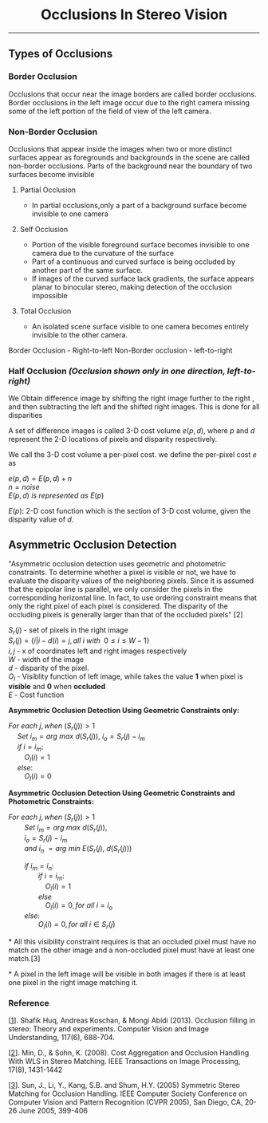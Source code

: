 # <center>Occlusions In Stereo Vision</center>
***
## Types of Occlusions 
### Border Occlusion
Occlusions that occur near the image borders are called border occlusions. Border occlusions in the left image occur due to the right camera missing some of the left portion of the field of view of the left camera.

### Non-Border Occlusion
Occlusions that appear inside the images when two or more distinct surfaces appear as foregrounds and backgrounds in the scene are called non-border occlusions. Parts of the background near the boundary of two surfaces become invisible

1) Partial Occlusion
    * In partial occlusions,only a part of a background surface become invisible to one camera

2) Self Occlusion
    * Portion of the visible foreground surface becomes invisible to one camera due to the curvature of the surface
    * Part of a continuous and curved surface is being occluded by another part of the same surface. 
    * If images of the curved surface lack gradients, the surface appears planar to binocular stereo, making detection of the occlusion impossible
3) Total Occlusion
    * An isolated scene surface visible to one camera becomes entirely invisible to the other camera.

Border Occlusion - Right-to-left 
Non-Border occlusion - left-to-right  

  
### Half Occlusion *(Occlusion shown only in one direction, left-to-right)*


We Obtain difference image by shifting the right image further to the right , and then subtracting the left
and the shifted right images. This is done for all disparities

A set of difference images is called 3-D cost volume $`e(p,d)`$,
where $p$ and $d$ represent the 2-D locations of pixels and disparity respectively.

We call the 3-D cost volume a per-pixel cost.
we define the per-pixel cost $e$ as 

  $`e(p,d) = E(p,d) + n `$  
  $`n = noise `$  
  $`E(p,d)\ is\ represented\ as\ E(p) `$

$E(p) :$  2-D cost function which is the section of 3-D cost volume, given the disparity value
of $d$.

## Asymmetric Occlusion Detection

"Asymmetric occlusion detection uses geometric and photometric constraints. To determine whether a pixel is visible or not, we have to evaluate the disparity values of the neighboring pixels. Since it is assumed that the epipolar line is parallel, we only consider the pixels in the corresponding horizontal line. In fact, to use ordering constraint means that only the right pixel of each pixel is considered. The disparity of the occluding pixels is generally larger than that of the occluded pixels" [2]

$` S_r(j) `$ - set of pixels in the right image  
$` S_r(j) = \{ i|i-d(i) = j, all\ i\ with\;\ 0 \le i \le W-1\}`$  
$`i, j`$ - x of coordinates left and right images respectively  
$W$ - width of the image  
$d$ - disparity of the pixel.  
$O_l$ - Visiblity function of left image, while takes the value __1__ when pixel is __visible__ and __0__ when __occluded__   
$E$ - Cost function  

**Asymmetric Occlusion Detection Using Geometric Constraints only:**  
  
$For\ each\ j, when \ (S_r(j))>1$  
&emsp; $Set\ i_m = arg\ max\ d(S_r(j)),\ i_o = S_r(j)-i_m$  
&emsp; $if\ i=i_m :$  
&emsp;&emsp; $O_l(i)=1$    
&emsp; $else:$  
&emsp;&emsp; $O_l(i)=0$  

**Asymmetric Occlusion Detection Using Geometric Constraints and Photometric Constraints:** 
  
$For\ each\ j, when \  (S_r(j))>1$  
&emsp;&emsp; $Set\ i_m = arg\ max\ d(S_r(j)),$  
&emsp;&emsp; $i_o = S_r(j)-i_m$  
&emsp;&emsp; $and \  i_n\ = arg\ min\ E(S_r(j),\ d(S_r(j)))$  

&emsp;&emsp; $if\ i_m=i_n :$  
&emsp;&emsp;&emsp;&emsp; $if\ i=i_m:$  
&emsp;&emsp;&emsp;&emsp;&emsp; $O_l(i)=1$  
&emsp;&emsp;&emsp;&emsp; $else$  
&emsp;&emsp;&emsp;&emsp;&emsp; $O_l(i)=0, for\ all\ i=i_o$  
&emsp;&emsp; $else:$  
&emsp;&emsp;&emsp;&emsp; $O_l(i)=0, for\ all\ i\in S_r(j)$  

\* All this visibility constraint requires is that an occluded pixel must have no
match on the other image and a non-occluded pixel must
have at least one match.[3]

\* A pixel in the left image will be visible in both images if there is at least one pixel in the right image matching it.

### Reference
[[1](https://www.sciencedirect.com/science/article/pii/S1077314213000155/pdfft?md5=06763e0bbc813b9c7021726b6b836c2a&pid=1-s2.0-S1077314213000155-main.pdf)]. Shafik Huq, Andreas Koschan, & Mongi Abidi (2013). Occlusion filling in stereo: Theory and experiments. Computer Vision and Image Understanding, 117(6), 688-704.

[[2](https://ieeexplore.ieee.org/stamp/stamp.jsp?tp=&arnumber=4544568)]. Min, D., & Sohn, K. (2008). Cost Aggregation and Occlusion Handling With WLS in Stereo Matching. IEEE Transactions on Image Processing, 17(8), 1431-1442

[[3](https://www.microsoft.com/en-us/research/wp-content/uploads/2016/02/symmetricstereo_cvpr05.pdf)]. Sun, J., Li, Y., Kang, S.B. and Shum, H.Y. (2005) Symmetric Stereo Matching for Occlusion Handling. IEEE Computer Society Conference on Computer Vision and Pattern Recognition (CVPR 2005), San Diego, CA, 20-26 June 2005, 399-406

